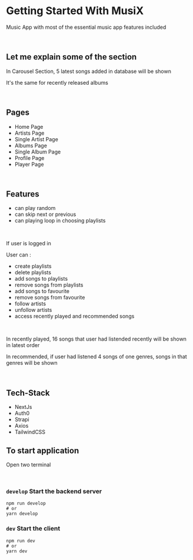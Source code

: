 <h1>Getting Started With MusiX</h1>
<p>Music App with most of the essential music app features included </p>
<br />

<h2>Let me explain some of the section</h2>
<p>In Carousel Section, 5 latest songs added in database will be shown</p>
<p>It's the same for recently released albums</p>
<br />

<h2> Pages </h2>
<ul>
  <li> Home Page </li>
  <li>Artists Page</li>
  <li>Single Artist Page</li>
  <li>Albums Page</li>
  <li>Single Album Page</li>
  <li>Profile Page</li>
  <li>Player Page</li>
</ul>
<br />

<h2> Features </h2>

<ul>
  <li>can play random</li>
  <li>can skip next or previous </li>
  <li>can playing loop in choosing playlists </li>
</ul>
<br />

<p>If user is logged in</p>
<p>User can : </p>
<ul>
  <li>create playlists</li>
  <li>delete playlists</li>
  <li>add songs to playlists</li>
  <li>remove songs from playlists</li>
  <li>add songs to favourite</li>
  <li>remove songs from favourite</li>
  <li>follow artists</li>
  <li>unfollow artists</li>
  <li>access recently played and recommended songs</li>
</ul>

<br />
<p>In recently played, 16 songs that user had listended recently will be shown in latest order</p>
<p>In recommended, if user had listened 4 songs of one genres, songs in that genres will be shown </p>
<br />



<h2> Tech-Stack </h2>
<ul>
  <li>NextJs</li>
  <li>Auth0</li>
  <li>Strapi</li>
  <li>Axios</li>
  <li>TailwindCSS</li>
</ul>

<h2> To start application </h2>
<p>Open two terminal</p>
<br />

### `develop` Start the backend server
```
npm run develop
# or
yarn develop
```

### `dev` Start the client

```
npm run dev
# or
yarn dev
```


